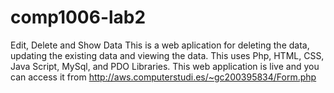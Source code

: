# comp1006-lab2
Edit, Delete and Show Data
This is a web aplication for deleting the data, updating the existing data and viewing the data.
This uses Php, HTML, CSS, Java Script, MySql, and PDO Libraries.
This web application is live and you can access it from http://aws.computerstudi.es/~gc200395834/Form.php
